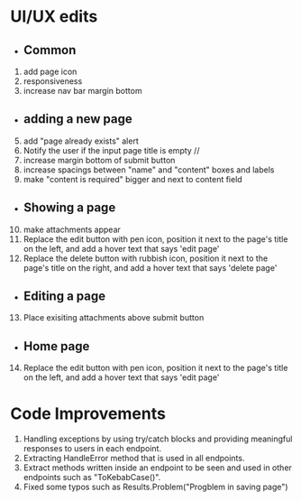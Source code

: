# UI/UX edits
- ## Common
1. add page icon
3. responsiveness
4. increase nav bar margin bottom
- ## adding a new page
5. add "page already exists" alert
6. Notify the user if the input page title is empty //
7. increase margin bottom of submit button
8. increase spacings between "name" and "content" boxes and labels
9. make "content is required" bigger and next to content field
- ## Showing a page
10. make attachments appear
11. Replace the edit button with pen icon, position it next to the page's title on the left, and add a hover text that says 'edit page'
12. Replace the delete button with rubbish icon, position it next to the page's title on the right, and add a hover text that says 'delete page'
- ## Editing a page
13. Place exisiting attachments above submit button
- ## Home page
14. Replace the edit button with pen icon, position it next to the page's title on the left, and add a hover text that says 'edit page'

# Code Improvements
1. Handling exceptions by using try/catch blocks and providing meaningful responses to users in each endpoint.
2. Extracting HandleError method that is used in all endpoints.
3. Extract methods written inside an endpoint to be seen and used in other endpoints such as "ToKebabCase()".
4. Fixed some typos such as Results.Problem("Progblem in saving page")
